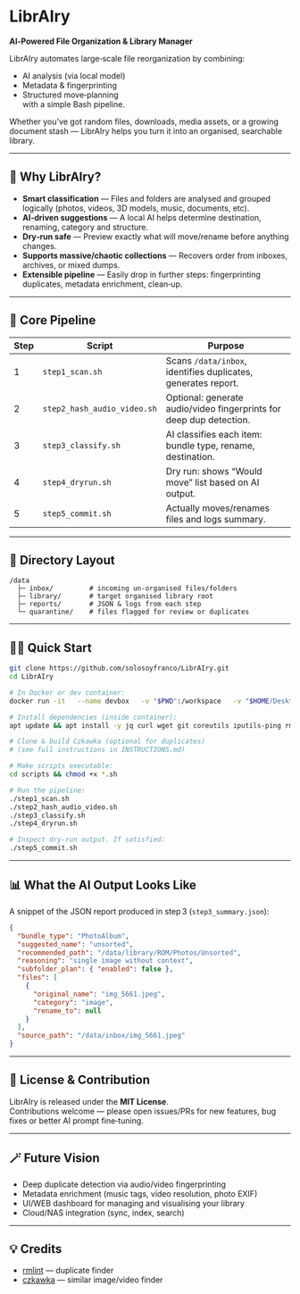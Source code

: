 # LibrAIry  
**AI‑Powered File Organization & Library Manager**

LibrAIry automates large‑scale file reorganization by combining:
- AI analysis (via local model)  
- Metadata & fingerprinting  
- Structured move‑planning  
with a simple Bash pipeline.

Whether you've got random files, downloads, media assets, or a growing document stash — LibrAIry helps you turn it into an organised, searchable library.

---

## 🚀 Why LibrAIry?

- **Smart classification** — Files and folders are analysed and grouped logically (photos, videos, 3D models, music, documents, etc).  
- **AI‑driven suggestions** — A local AI helps determine destination, renaming, category and structure.  
- **Dry‑run safe** — Preview exactly what will move/rename before anything changes.  
- **Supports massive/chaotic collections** — Recovers order from inboxes, archives, or mixed dumps.  
- **Extensible pipeline** — Easily drop in further steps: fingerprinting duplicates, metadata enrichment, clean‑up.

---

## 🧩 Core Pipeline

| Step | Script | Purpose |
|------|--------|---------|
| 1 | `step1_scan.sh` | Scans `/data/inbox`, identifies duplicates, generates report. |
| 2 | `step2_hash_audio_video.sh` | Optional: generate audio/video fingerprints for deep dup detection. |
| 3 | `step3_classify.sh` | AI classifies each item: bundle type, rename, destination. |
| 4 | `step4_dryrun.sh` | Dry run: shows “Would move” list based on AI output. |
| 5| `step5_commit.sh` | Actually moves/renames files and logs summary. |

---

## 📂 Directory Layout

```
/data
  ├─ inbox/         # incoming un‑organised files/folders
  ├─ library/       # target organised library root
  ├─ reports/       # JSON & logs from each step
  └─ quarantine/    # files flagged for review or duplicates
```

---

## 🧑‍💻 Quick Start

```bash
git clone https://github.com/solosoyfranco/LibrAIry.git
cd LibrAIry

# In Docker or dev container:
docker run -it   --name devbox   -v "$PWD":/workspace   -v "$HOME/Desktop/inbox-test":/data   debian:bookworm-slim bash

# Install dependencies (inside container):
apt update && apt install -y jq curl wget git coreutils iputils-ping rmlint ffmpeg

# Clone & build Czkawka (optional for duplicates)
# (see full instructions in INSTRUCTIONS.md)

# Make scripts executable:
cd scripts && chmod +x *.sh

# Run the pipeline:
./step1_scan.sh
./step2_hash_audio_video.sh
./step3_classify.sh
./step4_dryrun.sh

# Inspect dry‑run output. If satisfied:
./step5_commit.sh
```

---

## 📊 What the AI Output Looks Like

A snippet of the JSON report produced in step 3 (`step3_summary.json`):

```json
{
  "bundle_type": "PhotoAlbum",
  "suggested_name": "unsorted",
  "recommended_path": "/data/library/ROM/Photos/Unsorted",
  "reasoning": "single image without context",
  "subfolder_plan": { "enabled": false },
  "files": [
    {
      "original_name": "img_5661.jpeg",
      "category": "image",
      "rename_to": null
    }
  ],
  "source_path": "/data/inbox/img_5661.jpeg"
}
```

---

## 🎯 License & Contribution

LibrAIry is released under the **MIT License**.  
Contributions welcome — please open issues/PRs for new features, bug fixes or better AI prompt fine‑tuning.

---

## 🪄 Future Vision

- Deep duplicate detection via audio/video fingerprinting  
- Metadata enrichment (music tags, video resolution, photo EXIF)  
- UI/WEB dashboard for managing and visualising your library  
- Cloud/NAS integration (sync, index, search)  

---


## 💡 Credits

- [rmlint](https://github.com/sahib/rmlint) — duplicate finder  
- [czkawka](https://github.com/qarmin/czkawka) — similar image/video finder  
